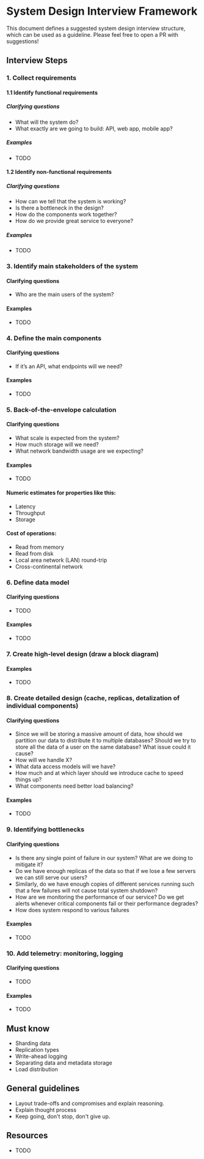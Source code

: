# System Design Interview Framework

This document defines a suggested system design interview structure, which can be used as a guideline. Please feel free to open a PR with suggestions!

## Interview Steps

### 1. Collect requirements

#### 1.1 Identify functional requirements

##### Clarifying questions

* What will the system do?
* What exactly are we going to build: API, web app, mobile app?

##### Examples

* TODO

#### 1.2 Identify non-functional requirements

##### Clarifying questions

* How can we tell that the system is working?
* Is there a bottleneck in the design?
* How do the components work together?
* How do we provide great service to everyone?

##### Examples

* TODO

### 3. Identify main stakeholders of the system

#### Clarifying questions

* Who are the main users of the system?

#### Examples

* TODO

### 4. Define the main components

#### Clarifying questions

* If it’s an API, what endpoints will we need?

#### Examples

* TODO

### 5. Back-of-the-envelope calculation

#### Clarifying questions

* What scale is expected from the system?
* How much storage will we need?
* What network bandwidth usage are we expecting?

#### Examples

* TODO


#### Numeric estimates for properties like this:

* Latency
* Throughput
* Storage

#### Cost of operations:

* Read from memory
* Read from disk
* Local area network (LAN) round-trip
* Cross-continental network


### 6. Define data model

#### Clarifying questions

* TODO

#### Examples

* TODO


### 7. Create high-level design (draw a block diagram)

#### Examples

* TODO

### 8. Create detailed design (cache, replicas, detalization of individual components)

#### Clarifying questions

* Since we will be storing a massive amount of data, how should we partition our data to distribute it to multiple databases? Should we try to store all the data of a user on the same database? What issue could it cause?
* How will we handle X?
* What data access models will we have?
* How much and at which layer should we introduce cache to speed things up?
* What components need better load balancing?

#### Examples

* TODO

### 9. Identifying bottlenecks

#### Clarifying questions

* Is there any single point of failure in our system? What are we doing to mitigate it?
* Do we have enough replicas of the data so that if we lose a few servers we can still serve our users?
* Similarly, do we have enough copies of different services running such that a few failures will not cause total system shutdown?
* How are we monitoring the performance of our service? Do we get alerts whenever critical components fail or their performance degrades?
* How does system respond to various failures

#### Examples

* TODO

### 10. Add telemetry: monitoring, logging

#### Clarifying questions

* TODO

#### Examples

* TODO

## Must know

* Sharding data
* Replication types
* Write-ahead logging
* Separating data and metadata storage
* Load distribution

## General guidelines

* Layout trade-offs and compromises and explain reasoning.
* Explain thought process
* Keep going, don't stop, don't give up.

## Resources

* TODO 
